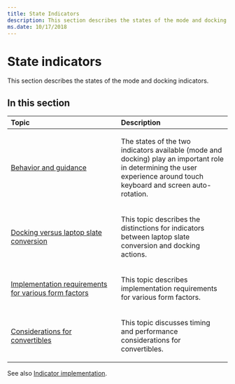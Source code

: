 ```yaml
---
title: State Indicators
description: This section describes the states of the mode and docking indicators.
ms.date: 10/17/2018
---
```


# State indicators


This section describes the states of the mode and docking indicators.

## <span id="in_this_section"></span>In this section


<table>
<colgroup>
<col width="50%" />
<col width="50%" />
</colgroup>
<thead>
<tr class="header">
<th align="left">Topic</th>
<th align="left">Description</th>
</tr>
</thead>
<tbody>
<tr class="odd">
<td align="left"><p><a href="behavior-and-guidance.md" data-raw-source="[Behavior and guidance](behavior-and-guidance.md)">Behavior and guidance</a></p></td>
<td align="left"><p>The states of the two indicators available (mode and docking) play an important role in determining the user experience around touch keyboard and screen auto-rotation.</p></td>
</tr>
<tr class="even">
<td align="left"><p><a href="docking-versus-laptop-slate-conversion.md" data-raw-source="[Docking versus laptop slate conversion](docking-versus-laptop-slate-conversion.md)">Docking versus laptop slate conversion</a></p></td>
<td align="left"><p>This topic describes the distinctions for indicators between laptop slate conversion and docking actions.</p></td>
</tr>
<tr class="odd">
<td align="left"><p><a href="implementation-requirements-for-various-form-factors.md" data-raw-source="[Implementation requirements for various form factors](implementation-requirements-for-various-form-factors.md)">Implementation requirements for various form factors</a></p></td>
<td align="left"><p>This topic describes implementation requirements for various form factors.</p></td>
</tr>
<tr class="even">
<td align="left"><p><a href="considerations-for-convertibles.md" data-raw-source="[Considerations for convertibles](considerations-for-convertibles.md)">Considerations for convertibles</a></p></td>
<td align="left"><p>This topic discusses timing and performance considerations for convertibles.</p></td>
</tr>
</tbody>
</table>

 

See also [Indicator implementation](indicator-implementation.md).

 

 




